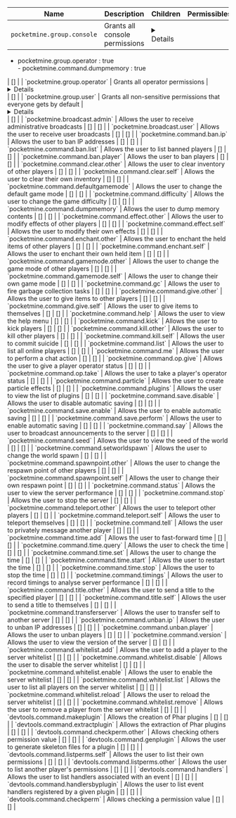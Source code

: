| Name | Description | Children | Permissibles |
| ---- | ----------- | -------- | ------------ |
| `pocketmine.group.console` | Grants all console permissions | <details><summary>Details</summary>
- pocketmine.group.operator : true<br/>- pocketmine.command.dumpmemory : true
</details> | [] |
| `pocketmine.group.operator` | Grants all operator permissions | <details><summary>Details</summary>
- pocketmine.group.user : true<br/>- pocketmine.broadcast.admin : true<br/>- pocketmine.command.ban.ip : true<br/>- pocketmine.command.ban.list : true<br/>- pocketmine.command.ban.player : true<br/>- pocketmine.command.clear.other : true<br/>- pocketmine.command.defaultgamemode : true<br/>- pocketmine.command.difficulty : true<br/>- pocketmine.command.effect.other : true<br/>- pocketmine.command.effect.self : true<br/>- pocketmine.command.enchant.other : true<br/>- pocketmine.command.enchant.self : true<br/>- pocketmine.command.gamemode.other : true<br/>- pocketmine.command.gamemode.self : true<br/>- pocketmine.command.gc : true<br/>- pocketmine.command.give.other : true<br/>- pocketmine.command.give.self : true<br/>- pocketmine.command.kick : true<br/>- pocketmine.command.kill.other : true<br/>- pocketmine.command.list : true<br/>- pocketmine.command.op.give : true<br/>- pocketmine.command.op.take : true<br/>- pocketmine.command.particle : true<br/>- pocketmine.command.plugins : true<br/>- pocketmine.command.save.disable : true<br/>- pocketmine.command.save.enable : true<br/>- pocketmine.command.save.perform : true<br/>- pocketmine.command.say : true<br/>- pocketmine.command.seed : true<br/>- pocketmine.command.setworldspawn : true<br/>- pocketmine.command.spawnpoint.other : true<br/>- pocketmine.command.spawnpoint.self : true<br/>- pocketmine.command.status : true<br/>- pocketmine.command.stop : true<br/>- pocketmine.command.teleport.other : true<br/>- pocketmine.command.teleport.self : true<br/>- pocketmine.command.time.add : true<br/>- pocketmine.command.time.query : true<br/>- pocketmine.command.time.set : true<br/>- pocketmine.command.time.start : true<br/>- pocketmine.command.time.stop : true<br/>- pocketmine.command.timings : true<br/>- pocketmine.command.title.other : true<br/>- pocketmine.command.title.self : true<br/>- pocketmine.command.transferserver : true<br/>- pocketmine.command.unban.ip : true<br/>- pocketmine.command.unban.player : true<br/>- pocketmine.command.whitelist.add : true<br/>- pocketmine.command.whitelist.disable : true<br/>- pocketmine.command.whitelist.enable : true<br/>- pocketmine.command.whitelist.list : true<br/>- pocketmine.command.whitelist.reload : true<br/>- pocketmine.command.whitelist.remove : true<br/>- devtools.command.makeplugin : true<br/>- devtools.command.extractplugin : true<br/>- devtools.command.checkperm.other : true<br/>- devtools.command.genplugin : true<br/>- devtools.command.listperms.self : true<br/>- devtools.command.listperms.other : true<br/>- devtools.command.handlers : true<br/>- devtools.command.handlersbyplugin : true
</details> | [] |
| `pocketmine.group.user` | Grants all non-sensitive permissions that everyone gets by default | <details><summary>Details</summary>
- pocketmine.broadcast.user : true<br/>- pocketmine.command.clear.self : true<br/>- pocketmine.command.help : true<br/>- pocketmine.command.kill.self : true<br/>- pocketmine.command.me : true<br/>- pocketmine.command.tell : true<br/>- pocketmine.command.version : true<br/>- devtools.command.checkperm : true
</details> | [] |
| `pocketmine.broadcast.admin` | Allows the user to receive administrative broadcasts | [] | [] |
| `pocketmine.broadcast.user` | Allows the user to receive user broadcasts | [] | [] |
| `pocketmine.command.ban.ip` | Allows the user to ban IP addresses | [] | [] |
| `pocketmine.command.ban.list` | Allows the user to list banned players | [] | [] |
| `pocketmine.command.ban.player` | Allows the user to ban players | [] | [] |
| `pocketmine.command.clear.other` | Allows the user to clear inventory of other players | [] | [] |
| `pocketmine.command.clear.self` | Allows the user to clear their own inventory | [] | [] |
| `pocketmine.command.defaultgamemode` | Allows the user to change the default game mode | [] | [] |
| `pocketmine.command.difficulty` | Allows the user to change the game difficulty | [] | [] |
| `pocketmine.command.dumpmemory` | Allows the user to dump memory contents | [] | [] |
| `pocketmine.command.effect.other` | Allows the user to modify effects of other players | [] | [] |
| `pocketmine.command.effect.self` | Allows the user to modify their own effects | [] | [] |
| `pocketmine.command.enchant.other` | Allows the user to enchant the held items of other players | [] | [] |
| `pocketmine.command.enchant.self` | Allows the user to enchant their own held item | [] | [] |
| `pocketmine.command.gamemode.other` | Allows the user to change the game mode of other players | [] | [] |
| `pocketmine.command.gamemode.self` | Allows the user to change their own game mode | [] | [] |
| `pocketmine.command.gc` | Allows the user to fire garbage collection tasks | [] | [] |
| `pocketmine.command.give.other` | Allows the user to give items to other players | [] | [] |
| `pocketmine.command.give.self` | Allows the user to give items to themselves | [] | [] |
| `pocketmine.command.help` | Allows the user to view the help menu | [] | [] |
| `pocketmine.command.kick` | Allows the user to kick players | [] | [] |
| `pocketmine.command.kill.other` | Allows the user to kill other players | [] | [] |
| `pocketmine.command.kill.self` | Allows the user to commit suicide | [] | [] |
| `pocketmine.command.list` | Allows the user to list all online players | [] | [] |
| `pocketmine.command.me` | Allows the user to perform a chat action | [] | [] |
| `pocketmine.command.op.give` | Allows the user to give a player operator status | [] | [] |
| `pocketmine.command.op.take` | Allows the user to take a player's operator status | [] | [] |
| `pocketmine.command.particle` | Allows the user to create particle effects | [] | [] |
| `pocketmine.command.plugins` | Allows the user to view the list of plugins | [] | [] |
| `pocketmine.command.save.disable` | Allows the user to disable automatic saving | [] | [] |
| `pocketmine.command.save.enable` | Allows the user to enable automatic saving | [] | [] |
| `pocketmine.command.save.perform` | Allows the user to enable automatic saving | [] | [] |
| `pocketmine.command.say` | Allows the user to broadcast announcements to the server | [] | [] |
| `pocketmine.command.seed` | Allows the user to view the seed of the world | [] | [] |
| `pocketmine.command.setworldspawn` | Allows the user to change the world spawn | [] | [] |
| `pocketmine.command.spawnpoint.other` | Allows the user to change the respawn point of other players | [] | [] |
| `pocketmine.command.spawnpoint.self` | Allows the user to change their own respawn point | [] | [] |
| `pocketmine.command.status` | Allows the user to view the server performance | [] | [] |
| `pocketmine.command.stop` | Allows the user to stop the server | [] | [] |
| `pocketmine.command.teleport.other` | Allows the user to teleport other players | [] | [] |
| `pocketmine.command.teleport.self` | Allows the user to teleport themselves | [] | [] |
| `pocketmine.command.tell` | Allows the user to privately message another player | [] | [] |
| `pocketmine.command.time.add` | Allows the user to fast-forward time | [] | [] |
| `pocketmine.command.time.query` | Allows the user to check the time | [] | [] |
| `pocketmine.command.time.set` | Allows the user to change the time | [] | [] |
| `pocketmine.command.time.start` | Allows the user to restart the time | [] | [] |
| `pocketmine.command.time.stop` | Allows the user to stop the time | [] | [] |
| `pocketmine.command.timings` | Allows the user to record timings to analyse server performance | [] | [] |
| `pocketmine.command.title.other` | Allows the user to send a title to the specified player | [] | [] |
| `pocketmine.command.title.self` | Allows the user to send a title to themselves | [] | [] |
| `pocketmine.command.transferserver` | Allows the user to transfer self to another server | [] | [] |
| `pocketmine.command.unban.ip` | Allows the user to unban IP addresses | [] | [] |
| `pocketmine.command.unban.player` | Allows the user to unban players | [] | [] |
| `pocketmine.command.version` | Allows the user to view the version of the server | [] | [] |
| `pocketmine.command.whitelist.add` | Allows the user to add a player to the server whitelist | [] | [] |
| `pocketmine.command.whitelist.disable` | Allows the user to disable the server whitelist | [] | [] |
| `pocketmine.command.whitelist.enable` | Allows the user to enable the server whitelist | [] | [] |
| `pocketmine.command.whitelist.list` | Allows the user to list all players on the server whitelist | [] | [] |
| `pocketmine.command.whitelist.reload` | Allows the user to reload the server whitelist | [] | [] |
| `pocketmine.command.whitelist.remove` | Allows the user to remove a player from the server whitelist | [] | [] |
| `devtools.command.makeplugin` | Allows the creation of Phar plugins | [] | [] |
| `devtools.command.extractplugin` | Allows the extraction of Phar plugins | [] | [] |
| `devtools.command.checkperm.other` | Allows checking others permission value | [] | [] |
| `devtools.command.genplugin` | Allows the user to generate skeleton files for a plugin | [] | [] |
| `devtools.command.listperms.self` | Allows the user to list their own permissions | [] | [] |
| `devtools.command.listperms.other` | Allows the user to list another player's permissions | [] | [] |
| `devtools.command.handlers` | Allows the user to list handlers associated with an event | [] | [] |
| `devtools.command.handlersbyplugin` | Allows the user to list event handlers registered by a given plugin | [] | [] |
| `devtools.command.checkperm` | Allows checking a permission value | [] | [] |
